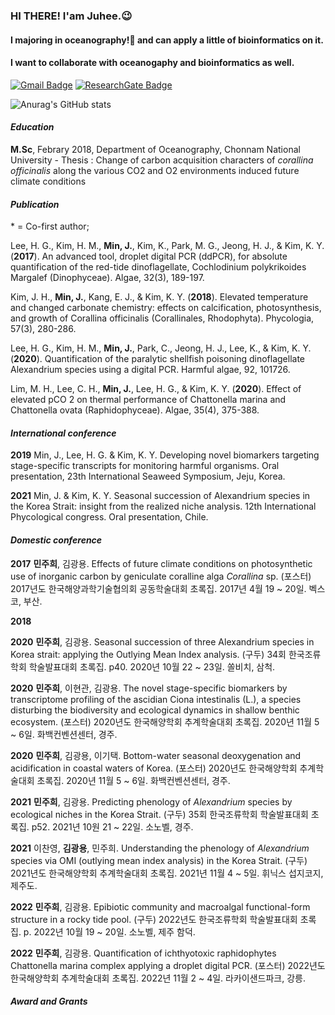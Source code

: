 ### HI THERE! I'am Juhee.😉    
#### I majoring in oceanography!🌊 and can apply a little of bioinformatics on it.    
#### I want to collaborate with oceanogaphy and bioinformatics as well.     
    
    
[![Gmail Badge](https://img.shields.io/badge/Gmail-d14836?style=flat-square&logo=Gmail&logoColor=white&link=mailto:minzooey@gmail.com)](mailto:minzooey@gmail.com)
[![ResearchGate Badge](https://img.shields.io/badge/ResearchGate-00CCBB?style=flat-square&logo=ResearchGate&logoColor=white&link=https://www.researchgate.net/profile/Juhee-Min)](https://www.researchgate.net/profile/Juhee-Min)

![Anurag's GitHub stats](https://github-readme-stats.vercel.app/api?username=anuraghazra&show_icons=true&theme=vue)    

#### _Education_

**M.Sc**, Febrary 2018, Department of Oceanography, Chonnam National University
    - Thesis : Change of carbon acquisition characters of _corallina officinalis_ along the various CO2 and O2 environments induced future climate conditions
    
#### _Publication_
\* = Co-first author;

Lee, H. G., Kim, H. M., **Min, J.**, Kim, K., Park, M. G., Jeong, H. J., & Kim, K. Y. (**2017**). An advanced tool, droplet digital PCR (ddPCR), for absolute quantification of the red-tide dinoflagellate, Cochlodinium polykrikoides Margalef (Dinophyceae). Algae, 32(3), 189-197.

Kim, J. H., **Min, J.**, Kang, E. J., & Kim, K. Y. (**2018**). Elevated temperature and changed carbonate chemistry: effects on calcification, photosynthesis, and growth of Corallina officinalis (Corallinales, Rhodophyta). Phycologia, 57(3), 280-286.

Lee, H. G., Kim, H. M., **Min, J.**, Park, C., Jeong, H. J., Lee, K., & Kim, K. Y. (**2020**). Quantification of the paralytic shellfish poisoning dinoflagellate Alexandrium species using a digital PCR. Harmful algae, 92, 101726.

Lim, M. H., Lee, C. H., **Min, J.**, Lee, H. G., & Kim, K. Y. (**2020**). Effect of elevated pCO 2 on thermal performance of Chattonella marina and Chattonella ovata (Raphidophyceae). Algae, 35(4), 375-388.
    
#### _International conference_

**2019**    Min, J., Lee, H. G. & Kim, K. Y. Developing novel biomarkers targeting stage-specific transcripts for monitoring harmful organisms. Oral presentation, 23th International Seaweed Symposium, Jeju, Korea.

**2021**    Min, J. & Kim, K. Y. Seasonal succession of Alexandrium species in the Korea Strait: insight from the realized niche analysis. 12th International Phycological congress. Oral presentation, Chile.
    
#### _Domestic conference_

**2017**    **민주희**, 김광용. Effects of future climate conditions on photosynthetic use of inorganic carbon by geniculate coralline alga _Corallina_ sp. (포스터) 2017년도 한국해양과학기술협의회 공동학술대회 초록집. 2017년 4월 19 ~ 20일. 벡스코, 부산.

**2018**   

**2020**    **민주희**, 김광용. Seasonal succession of three Alexandrium species in Korea strait: applying the Outlying Mean Index analysis. (구두) 34회 한국조류학회 학술발표대회 초록집. p40. 2020년 10월 22 ~ 23일. 쏠비치, 삼척.

**2020**    **민주희**, 이현관, 김광용. The novel stage-specific biomarkers by transcriptome profiling of the ascidian Ciona intestinalis (L.), a species disturbing the biodiversity and ecological dynamics in shallow benthic ecosystem. (포스터) 2020년도 한국해양학회 추계학술대회 초록집. 2020년 11월 5 ~ 6일. 화백컨벤션센터, 경주.

**2020**    **민주희**, 김광용, 이기택. Bottom-water seasonal deoxygenation and acidification in coastal waters of Korea. (포스터) 2020년도 한국해양학회 추계학술대회 초록집. 2020년 11월 5 ~ 6일. 화백컨벤션센터, 경주.

**2021**    **민주희**, 김광용. Predicting phenology of _Alexandrium_ species by ecological niches in the Korea Strait. (구두) 35회 한국조류학회 학술발표대회 초록집. p52. 2021년 10원 21 ~ 22일. 소노벨, 경주.

**2021**    이찬영, **김광용**, 민주희. Understanding the phenology of _Alexandrium_ species via OMI (outlying mean index analysis) in the Korea Strait. (구두) 2021년도 한국해양학회 추계학술대회 초록집. 2021년 11월 4 ~ 5일. 휘닉스 섭지코지, 제주도.

**2022**    **민주희**, 김광용. Epibiotic community and macroalgal functional-form structure in a rocky tide pool. (구두) 2022년도 한국조류학회 학술발표대회 초록집. p. 2022년 10월 19 ~ 20일. 소노벨, 제주 함덕.

**2022**    **민주희**, 김광용. Quantification of ichthyotoxic raphidophytes Chattonella marina complex applying a droplet digital PCR. (포스터) 2022년도 한국해양학회 추계학술대회 초록집. 2022년 11월 2 ~ 4일. 라카이샌드파크, 강릉.
    
#### _Award and Grants_
